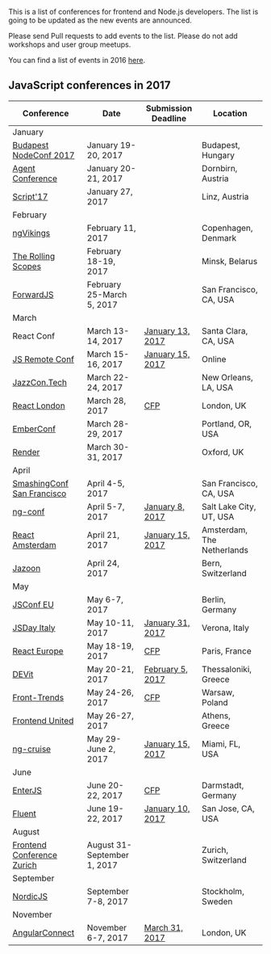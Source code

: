 This is a list of conferences for frontend and Node.js developers. The list is going to be updated as the new events are announced.

Please send Pull requests to add events to the list. Please do not add workshops and user group meetups.

You can find a list of events in 2016 [here](https://github.com/prigara/javascript-conferences/blob/master/2016/README.md). 

## JavaScript conferences in 2017

| Conference  | Date | Submission Deadline | Location |
| ------------- | ------------- | ------------- | ------------- |
|January||||
| [Budapest NodeConf 2017](https://nodeconf.risingstack.com/) | January 19-20, 2017 || Budapest, Hungary |
| [Agent Conference](http://agent.sh/) | January 20-21, 2017 || Dornbirn, Austria |
| [Script'17](https://scriptconf.org/) | January 27, 2017 || Linz, Austria |
|February||||
| [ngVikings](https://ngvikings.org/) | February 11, 2017 || Copenhagen, Denmark |
| [The Rolling Scopes](https://2017.conf.rollingscopes.com/) | February 18-19, 2017 || Minsk, Belarus |
| [ForwardJS](https://forwardjs.com/) | February 25-March 5, 2017 || San Francisco, CA, USA |
|March||||
| React Conf | March 13-14, 2017 | [January 13, 2017](https://docs.google.com/a/jetbrains.com/forms/d/e/1FAIpQLSeCHJZarnSekVLHCXlOXqDix-jNHknhKkhMu_zCIVz7qf2wLw/viewform) | Santa Clara, CA, USA |
| [JS Remote Conf](https://devchat.tv/conferences/js-remote-conf-2017) | March 15-16, 2017 | [January 15, 2017](https://devchat.tv/conferences/js-remote-conf-2017) | Online |
| [JazzCon.Tech](http://jazzcon.tech/) | March 22-24, 2017 | | New Orleans, LA, USA |
| [React London](https://react.london/) | March 28, 2017 | [CFP](https://www.papercall.io/reactlondon2017) | London, UK |
| [EmberConf](http://emberconf.com/) | March 28-29, 2017 || Portland, OR, USA |
| [Render](http://2017.render-conf.com/) | March 30-31, 2017 || Oxford, UK |
|April||||
| [SmashingConf San Francisco](https://smashingconf.com/) | April 4-5, 2017 || San Francisco, CA, USA |
| [ng-conf](https://www.ng-conf.org/) | April 5-7, 2017 |[January 8, 2017](https://docs.google.com/a/jetbrains.com/forms/d/e/1FAIpQLSczS80cXgTPVyUckda6fRjwiJNZsQUtg0o52gLMGa9l_q5qgw/viewform?c=0&w=1)| Salt Lake City, UT, USA |
| [React Amsterdam](https://react.amsterdam) | April 21, 2017 | [January 15, 2017](https://goo.gl/forms/hlHKecnwQKK84BRE2) | Amsterdam, The Netherlands |
| [Jazoon](http://jazoon.com/) | April 24, 2017 || Bern, Switzerland |
|May||||
| [JSConf EU](http://2017.jsconf.eu/) | May 6-7, 2017 || Berlin, Germany |
| [JSDay Italy](http://2017.jsday.it/) | May 10-11, 2017 |[January 31, 2017](http://cfp.jsday.it/)| Verona, Italy |
| [React Europe](https://www.react-europe.org/) | May 18-19, 2017 |[CFP](https://checkout.eventlama.com/#/events/reacteurope-2017/cfp)| Paris, France |
| [DEVit](http://devitconf.org) | May 20-21, 2017 | [February 5, 2017](https://docs.google.com/forms/d/e/1FAIpQLSerkbErsF-xWJi62yNJ8bmeA_4WQjPzMVxkvafWWAtTS5b9Pw/viewform) | Thessaloniki, Greece |
| [Front-Trends](https://2017.front-trends.com/) | May 24-26, 2017 |[CFP](https://2017.front-trends.com/speaking-at-front-trends/)| Warsaw, Poland |
| [Frontend United](http://frontendunited.org/) | May 26-27, 2017 || Athens, Greece |
| [ng-cruise](https://ngcruise.com/) | May 29-June 2, 2017 |[January 15, 2017](https://docs.google.com/a/jetbrains.com/forms/d/e/1FAIpQLSd0Knvu5Ulp6lpEpfx337eFWQmrXwrLzE7ucf4TnTL9fuE6_g/viewform?c=0&w=1&usp=send_form)| Miami, FL, USA |
|June||||
| [EnterJS](https://www.enterjs.de/) | June 20-22, 2017 |[CFP](https://www.enterjs.de/call-for-proposals)| Darmstadt, Germany |
| [Fluent](http://conferences.oreilly.com/fluent) | June 19-22, 2017 | [January 10, 2017](http://conferences.oreilly.com/fluent/fl-ca/public/cfp/522?imm_mid=0eb60b&cmp=em-web-na-na-newsltr_20161207) | San Jose, CA, USA |
|August||||
| [Frontend Conference Zurich](https://frontendconf.ch/) | August 31-September 1, 2017 || Zurich, Switzerland |
|September||||
| [NordicJS](http://nordicjs.com/) | September 7-8, 2017 || Stockholm, Sweden |
|November||||
| [AngularConnect](http://angularconnect.com/) | November 6-7, 2017 |[March 31, 2017](https://docs.google.com/a/jetbrains.com/forms/d/e/1FAIpQLSf0k8_jtSjvFcX3rhKVEF26eC4NCXVctlQDeztVxqXjCy9RnA/viewform)| London, UK |
